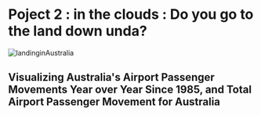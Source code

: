 # Poject 2 : in the clouds : Do you go to the land down unda?

![landinginAustralia](https://user-images.githubusercontent.com/46768393/63219146-c55cca00-c139-11e9-8c73-095053218706.jpg)


## Visualizing Australia's Airport Passenger Movements Year over Year Since 1985, and Total Airport Passenger Movement for Australia
